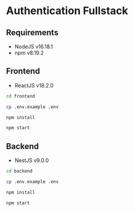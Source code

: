 # Authentication Fullstack
## Requirements
- NodeJS v16.18.1
- npm v8.19.2
## Frontend
- ReactJS v18.2.0
```bash
cd frontend
```
```bash
cp .env.example .env
```
```bash
npm install
```
```bash
npm start
```
## Backend
- NestJS v9.0.0
```bash
cd backend
```
```bash
cp .env.example .env
```
```bash
npm install
```
```bash
npm start
```
